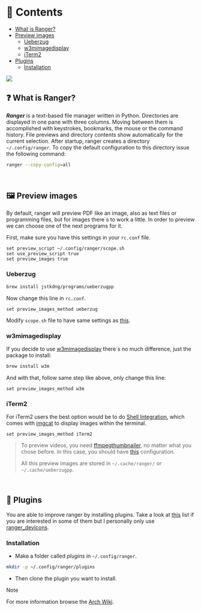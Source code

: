 # 📑 Contents

- [What is Ranger?](#❓-what-is-ranger)
- [Preview images](#🌄-preview-images)
  - [Ueberzug](#ueberzug)
  - [w3mimagedisplay](#w3mimagedisplay)
  - [iTerm2](#iterm2)
- [Plugins](#🧩-plugins)
  - [Installation](#installation)

<img src="https://raw.githubusercontent.com/jorgeloopzz/dotfiles/master/.screenshots/ranger.png" />

## ❓ What is Ranger?

**_Ranger_** is a text-based file manager written in Python. Directories are displayed in one pane with three columns. Moving between them is accomplished with keystrokes, bookmarks, the mouse or the command history. File previews and directory contents show automatically for the current selection. After startup, ranger creates a directory `~/.config/ranger`. To copy the default configuration to this directory issue the following command:

```bash
ranger --copy-config=all
```

&nbsp;

## 🖼️ Preview images

By default, ranger will preview PDF like an image, also as text files or programming files, but for images there`s to work a little. In order to preview we can choose one of the next programs for it.

First, make sure you have this settings in your `rc.conf` file.

```
set preview_script ~/.config/ranger/scope.sh
set use_preview_script true
set preview_images true
```

### Ueberzug

```bash
brew install jstkdng/programs/ueberzugpp
```

Now change this line in `rc.conf`.

```
set preview_images_method ueberzug
```

Modify `scope.sh` file to have same settings as [this](https://github.com/jorgeloopzz/dotfiles/blob/master/.config/ranger/scope.sh#L141C9-L150C15).

### w3mimagedisplay

If you decide to use [w3mimagedisplay](https://salsa.debian.org/debian/w3m) there`s no much difference, just the package to install:

```bash
brew install w3m
```

And with that, follow same step like above, only change this line:

```
set preview_images_method w3m
```

### iTerm2
For iTerm2 users the best option would be to do [Shell Integration](https://iterm2.com/documentation-shell-integration.html), which comes with [imgcat](https://iterm2.com/documentation-images.html) to display images within the terminal.

```
set preview_images_method iTerm2
```

> To preview videos, you need [ffmpegthumbnailer](https://github.com/dirkvdb/ffmpegthumbnailer), no matter what you chose before. In this case, you should have [this](https://github.com/jorgeloopzz/dotfiles/blob/master/.config/ranger/scope.sh#L156C9-L160C21) configuration.
>
> All this preview images are stored in `~/.cache/ranger/` or `~/.cache/ueberzugpp`.

&nbsp;

## 🧩 Plugins

You are able to improve ranger by installing plugins. Take a look at [this](https://github.com/topics/ranger-plugin) list if you are interested in some of them but I personally only use [ranger_devicons](https://github.com/alexanderjeurissen/ranger_devicons).

### Installation

- Make a folder called _plugins_ in `~/.config/ranger`.

```bash
mkdir -p ~/.config/ranger/plugins
```

- Then clone the plugin you want to install.

> [!NOTE]
> For more information browse the [Arch Wiki](https://wiki.archlinux.org/title/Ranger).

